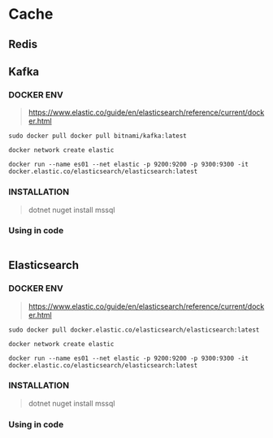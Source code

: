 # Cache

## Redis

## Kafka

### DOCKER ENV

> <https://www.elastic.co/guide/en/elasticsearch/reference/current/docker.html>

```base
sudo docker pull docker pull bitnami/kafka:latest

docker network create elastic

docker run --name es01 --net elastic -p 9200:9200 -p 9300:9300 -it docker.elastic.co/elasticsearch/elasticsearch:latest
```

### INSTALLATION

> dotnet nuget install mssql

### Using in code

```csharp

```

## Elasticsearch

### DOCKER ENV

> <https://www.elastic.co/guide/en/elasticsearch/reference/current/docker.html>

```base
sudo docker pull docker.elastic.co/elasticsearch/elasticsearch:latest

docker network create elastic

docker run --name es01 --net elastic -p 9200:9200 -p 9300:9300 -it docker.elastic.co/elasticsearch/elasticsearch:latest
```

### INSTALLATION

> dotnet nuget install mssql

### Using in code

```csharp

```
